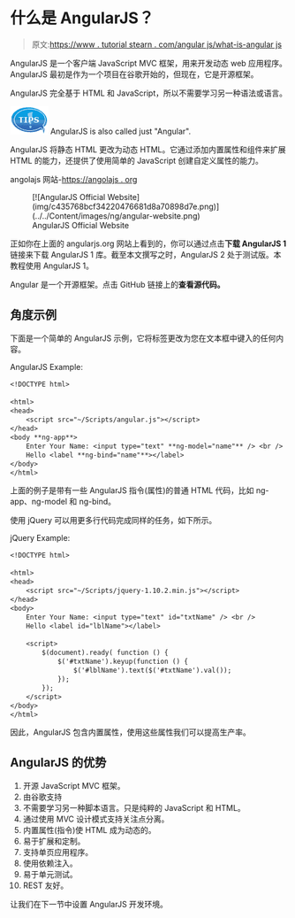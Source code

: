 # 什么是 AngularJS？

> 原文:[https://www . tutorial stearn . com/angular js/what-is-angular js](https://www.tutorialsteacher.com/angularjs/what-is-angularjs)

AngularJS 是一个客户端 JavaScript MVC 框架，用来开发动态 web 应用程序。AngularJS 最初是作为一个项目在谷歌开始的，但现在，它是开源框架。

AngularJS 完全基于 HTML 和 JavaScript，所以不需要学习另一种语法或语言。

![tip](img/751bca76a769f8ad315ebee3fdf7d98e.png)  AngularJS is also called just "Angular".

AngularJS 将静态 HTML 更改为动态 HTML。它通过添加内置属性和组件来扩展 HTML 的能力，还提供了使用简单的 JavaScript 创建自定义属性的能力。

angolajs 网站-[https://angolajs . org](https://angularjs.org)

<figure>[![AngularJS Official Website](img/c435768bcf34220476681d8a70898d7e.png)](../../Content/images/ng/angular-website.png)

<figcaption>AngularJS Official Website</figcaption>

</figure>

正如你在上面的 angularjs.org 网站上看到的，你可以通过点击**下载 AngularJS 1** 链接来下载 AngularJS 1 库。截至本文撰写之时，AngularJS 2 处于测试版。本教程使用 AngularJS 1。

Angular 是一个开源框架。点击 GitHub 链接上的**查看源代码。**

## 角度示例

下面是一个简单的 AngularJS 示例，它将标签更改为您在文本框中键入的任何内容。

AngularJS Example:

```
<!DOCTYPE html>

<html>
<head>
    <script src="~/Scripts/angular.js"></script>
</head>
<body **ng-app**>
    Enter Your Name: <input type="text" **ng-model="name"** /> <br />
    Hello <label **ng-bind="name"**></label>
</body>
</html> 
```

上面的例子是带有一些 AngularJS 指令(属性)的普通 HTML 代码，比如 ng-app、ng-model 和 ng-bind。

使用 jQuery 可以用更多行代码完成同样的任务，如下所示。

jQuery Example:

```
<!DOCTYPE html>

<html>
<head>
    <script src="~/Scripts/jquery-1.10.2.min.js"></script>
</head>
<body>
    Enter Your Name: <input type="text" id="txtName" /> <br />
    Hello <label id="lblName"></label>

    <script>
        $(document).ready( function () {
            $('#txtName').keyup(function () {
                $('#lblName').text($('#txtName').val());
            });
        });
    </script>
</body>
</html> 
```

因此，AngularJS 包含内置属性，使用这些属性我们可以提高生产率。

## AngularJS 的优势

1.  开源 JavaScript MVC 框架。
2.  由谷歌支持
3.  不需要学习另一种脚本语言。只是纯粹的 JavaScript 和 HTML。
4.  通过使用 MVC 设计模式支持关注点分离。
5.  内置属性(指令)使 HTML 成为动态的。
6.  易于扩展和定制。
7.  支持单页应用程序。
8.  使用依赖注入。
9.  易于单元测试。
10.  REST 友好。

让我们在下一节中设置 AngularJS 开发环境。